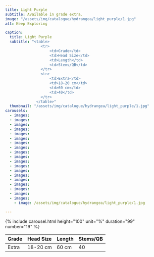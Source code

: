 ```yaml
---
title: Light Purple
subtitle: Available in grade extra. 
image: "/assets/img/catalogue/hydrangea/light_purple/1.jpg"
alt: Keep Exploring

caption: 
  title: Light Purple
  subtitle: "<table>
                <tr>
                    <td>Grade</td>
                    <td>Head Size</td>
                    <td>Length</td>
                    <td>Stems/QB</td>
                </tr>
                <tr>
                    <td>Extra</td>
                    <td>18-20 cm</td>
                    <td>60 cm</td>
                    <td>40</td>
                </tr>
              </table>"
  thumbnail: "/assets/img/catalogue/hydrangea/light_purple/1.jpg"
carousels:
  - images:
  - images:
  - images:
  - images:
  - images:
  - images:
  - images:
  - images:
  - images:
  - images:
  - images:
  - images:
  - images:
  - images:
  - images:
  - images:
  - images:
  - images: 
  - images: 
    - image: /assets/img/catalogue/hydrangea/light_purple/1.jpg

---
```


{% include carousel.html height="100" unit="%" duration="99" number="19" %}

| Grade | Head Size | Length | Stems/QB |
|-------|-----------|--------|----------|
| Extra |  18-20 cm | 60 cm  |    40    |